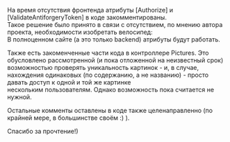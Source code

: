 На время отсутствия фронтенда атрибуты [Authorize] и [ValidateAntiforgeryToken] в коде закомментированы.  
Такое решение было принято в связи с отсутствием, по мнению автора проекта, необходимости изобретать велосипед:  
В полноценном сайте (а это только backend) атрибуты будут работать.  
  
Также есть закоменченные части кода в контроллере Pictures. Это обусловлено рассмотренной (и пока отложенной на неизвестный срок) возможностью
проверять уникальность картинок - и, в случае, нахождения одинаковых (по содержанию, а не названию) - просто давать доступ к одной и той же картинке  
нескольким пользователям. Однако возможность пока считается не нужной.  

Остальные комменты оставлены в коде также целенаправленно (по крайней мере, в большинстве своём :) ).

Спасибо за прочтение!)